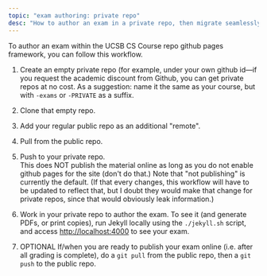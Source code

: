 ```yaml
---
topic: "exam authoring: private repo"
desc: "How to author an exam in a private repo, then migrate seamlessly into a public course website"
---
```



To author an exam within the UCSB CS Course repo github pages framework, you can follow this workflow.  

1.  Create an empty private repo (for example, under your own github id&mdash;if you request the academic discount from Github, you can get private repos
    at no cost.   As a suggestion: name it the same as your course, but with `-exams` or `-PRIVATE` as a suffix.
    
2.  Clone that empty repo.

3.  Add your regular public repo as an additional "remote".

4. Pull from the public repo.

5. Push to your private repo.  
    This does NOT publish the material online as long as you do not enable github pages for the site (don't do that.)
    Note that "not publishing" is currently the default.  (If that every changes, this workflow will have to be updated
    to reflect that, but I doubt they would make that change for private repos, since that would obviously leak information.)

6. Work in your private repo to author the exam.  To see it (and generate PDFs, or print copies), run Jekyll locally using the
    `./jekyll.sh` script, and access <http://localhost:4000> to see your exam.
    
7.  OPTIONAL If/when you are ready to publish your exam online (i.e. after all grading is complete), 
    do a `git pull` from the public repo, then a `git push` to the public repo.  
    
   

